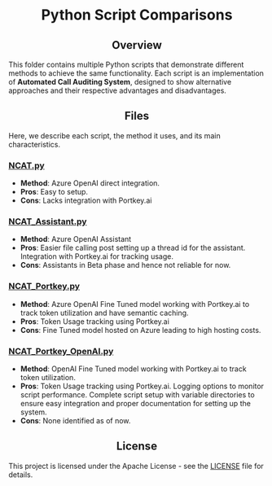 <h1 align="center">Python Script Comparisons</h1>

## <center>Overview</center>
This folder contains multiple Python scripts that demonstrate different methods to achieve the same functionality. Each script is an implementation of **Automated Call Auditing System**, designed to show alternative approaches and their respective advantages and disadvantages.

## <center>Files</center>
Here, we describe each script, the method it uses, and its main characteristics.

### [NCAT.py](Call_Audit/NCAT.py)
- **Method**: Azure OpenAI direct integration.
- **Pros**: Easy to setup.
- **Cons**: Lacks integration with Portkey.ai

### [NCAT_Assistant.py](Call_Audit/NCAT_Assistant.py)
- **Method**: Azure OpenAI Assistant
- **Pros**: Easier file calling post setting up a thread id for the assistant. Integration with Portkey.ai for tracking usage.
- **Cons**: Assistants in Beta phase and hence not reliable for now.

### [NCAT_Portkey.py](Call_Audit/NCAT_Portkey.py)
- **Method**: Azure OpenAI Fine Tuned model working with Portkey.ai to track token utilization and have semantic caching.
- **Pros**: Token Usage tracking using Portkey.ai
- **Cons**: Fine Tuned model hosted on Azure leading to high hosting costs.

### [NCAT_Portkey_OpenAI.py](Call_Audit/NCAT_PortKey_OpenAI.py)
- **Method**: OpenAI Fine Tuned model working with Portkey.ai to track token utilization.
- **Pros**: Token Usage tracking using Portkey.ai. Logging options to monitor script performance. Complete script setup with variable directories to ensure easy integration and proper documentation for setting up the system.
- **Cons**: None identified as of now.

## <center>License</center>
This project is licensed under the Apache License - see the [LICENSE](LICENSE.md) file for details.
